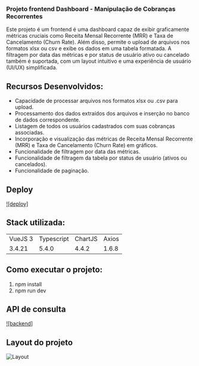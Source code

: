 ### Projeto frontend Dashboard - Manipulação de Cobranças Recorrentes

Este projeto é um frontend é uma dashboard capaz de exibir graficamente métricas cruciais como Receita Mensal Recorrente (MRR) e Taxa de Cancelamento (Churn Rate). Além disso, permite o upload de arquivos nos formatos xlsx ou csv e exibe os dados em uma tabela formatada. A filtragem por data das métricas e por status de usuário ativo ou cancelado também é suportada, com um layout intuitivo e uma experiência de usuário (UI/UX) simplificada.

## Recursos Desenvolvidos:

- Capacidade de processar arquivos nos formatos xlsx ou .csv para upload.
- Processamento dos dados extraídos dos arquivos e inserção no banco de dados correspondente.
- Listagem de todos os usuários cadastrados com suas cobranças associadas.
- Incorporação e visualização das métricas de Receita Mensal Recorrente (MRR) e Taxa de Cancelamento (Churn Rate) em gráficos.
- Funcionalidade de filtragem por data das métricas.
- Funcionalidade de filtragem da tabela por status de usuário (ativos ou cancelados).
- Funcionalidade de paginação.

## Deploy

[![deploy]](https://teste-frontend-copybase.vercel.app/)

## Stack utilizada:

<table>
  <tr>
    <td>VueJS 3</td>
    <td>Typescript</td>
    <td>ChartJS</td>
    <td>Axios</td>
  </tr>
  <tr>
    <td>3.4.21</td>
    <td>5.4.0</td>
    <td>4.4.2</td>
    <td>1.6.8</td>
  </tr>
</table>

## Como executar o projeto:

1. npm install
2. npm run dev

## API de consulta

[![backend]](https://github.com/buenomoreto/Teste-backend-copybase)

## Layout do projeto

![Layout](https://github.com/buenomoreto/Teste-frontend-copybase/layout/layout-1.png)
